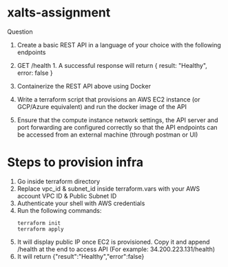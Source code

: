 # xalts-assignment

Question
1. Create a basic REST API in a language of your choice with the following endpoints
  1. GET /health
    1. A successful response will return { result: "Healthy", error: false }

2. Containerize the REST API above using Docker

3. Write a terraform script that provisions an AWS EC2 instance (or GCP/Azure equivalent)
and run the docker image of the API

4. Ensure that the compute instance network settings, the API server and port forwarding
are configured correctly so that the API endpoints can be accessed from an external
machine (through postman or UI)

# Steps to provision infra

1. Go inside terraform directory
2. Replace vpc_id & subnet_id inside terraform.vars with your AWS account VPC ID & Public Subnet ID
3. Authenticate your shell with AWS credentials
4. Run the following commands:
    ```
    terraform init
    terraform apply
    ```
5. It will display public IP once EC2 is provisioned. Copy it and append /health at the end to access API (For example: 34.200.223.131/health)
6. It will return {"result":"Healthy","error":false} 
